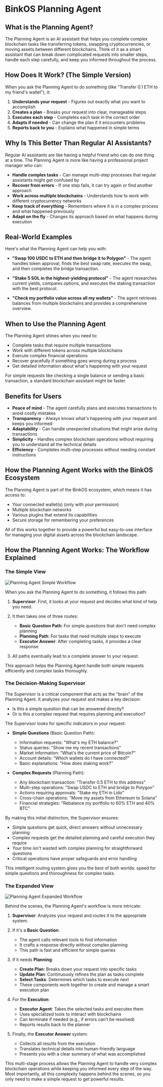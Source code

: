 # BinkOS Planning Agent

## What is the Planning Agent?

The Planning Agent is an AI assistant that helps you complete complex blockchain tasks like transferring tokens, swapping cryptocurrencies, or moving assets between different blockchains. Think of it as a smart assistant that can break down complicated requests into smaller steps, handle each step carefully, and keep you informed throughout the process.

## How Does It Work? (The Simple Version)

When you ask the Planning Agent to do something (like "Transfer 0.1 ETH to my friend's wallet"), it:

1. **Understands your request** - Figures out exactly what you want to accomplish
2. **Creates a plan** - Breaks your request into clear, manageable steps
3. **Executes each step** - Completes each task in the correct order
4. **Adapts if needed** - Can change the plan if it encounters problems
5. **Reports back to you** - Explains what happened in simple terms

## Why Is This Better Than Regular AI Assistants?

Regular AI assistants are like having a helpful friend who can do one thing at a time. The Planning Agent is more like having a professional project manager who can:

- **Handle complex tasks** - Can manage multi-step processes that regular assistants might get confused by
- **Recover from errors** - If one step fails, it can try again or find another approach
- **Work across multiple blockchains** - Understands how to work with different cryptocurrency networks
- **Keep track of everything** - Remembers where it is in a complex process and what happened previously
- **Adapt on the fly** - Changes its approach based on what happens during execution

## Real-World Examples

Here's what the Planning Agent can help you with:

- **"Swap 100 USDC to ETH and then bridge it to Polygon"** - The agent handles token approval, finds the best swap rate, executes the swap, and then completes the bridge transaction.

- **"Stake 5 SOL in the highest-yielding protocol"** - The agent researches current yields, compares options, and executes the staking transaction with the best protocol.

- **"Check my portfolio value across all my wallets"** - The agent retrieves balances from multiple blockchains and provides a comprehensive overview.

## When to Use the Planning Agent

The Planning Agent shines when you need to:

- Complete tasks that require multiple transactions
- Work with different tokens across multiple blockchains
- Execute complex financial operations
- Recover gracefully if something goes wrong during a process
- Get detailed information about what's happening with your request

For simple requests like checking a single balance or sending a basic transaction, a standard blockchain assistant might be faster.

## Benefits for Users

- **Peace of mind** - The agent carefully plans and executes transactions to avoid costly mistakes
- **Transparency** - Always knows what's happening with your request and keeps you informed
- **Adaptability** - Can handle unexpected situations that might arise during transactions
- **Simplicity** - Handles complex blockchain operations without requiring you to understand all the technical details
- **Efficiency** - Completes multi-step processes without needing constant instructions

## How the Planning Agent Works with the BinkOS Ecosystem

The Planning Agent is part of the BinkOS ecosystem, which means it has access to:

- Your connected wallet(s) (only with your permission)
- Multiple blockchain networks
- Various plugins that extend its capabilities
- Secure storage for remembering your preferences

All of this works together to provide a powerful but easy-to-use interface for managing your digital assets across the blockchain landscape.

## How the Planning Agent Works: The Workflow Explained

### The Simple View

![Planning Agent Simple Workflow](../../../docs/assets/planning-agent-simple.png)

When you ask the Planning Agent to do something, it follows this path:

1. **Supervisor**: First, it looks at your request and decides what kind of help you need.

2. It then takes one of three routes:

   - **Basic Question Path**: For simple questions that don't need complex planning
   - **Planning Path**: For tasks that need multiple steps to execute
   - **Executor Answer**: After completing tasks, it provides a clear response

3. All paths eventually lead to a complete answer to your request.

This approach helps the Planning Agent handle both simple requests efficiently and complex tasks thoroughly.

### The Decision-Making Supervisor

The Supervisor is a critical component that acts as the "brain" of the Planning Agent. It analyzes your request and makes a key decision:

- Is this a simple question that can be answered directly?
- Or is this a complex request that requires planning and execution?

The Supervisor looks for specific indicators in your request:

- **Simple Questions** (Basic Question Path):

  - Information requests: "What's my ETH balance?"
  - Status queries: "Show me my recent transactions"
  - Market information: "What's the current price of Bitcoin?"
  - Account details: "Which wallets do I have connected?"
  - Basic explanations: "How does staking work?"

- **Complex Requests** (Planning Path):
  - Any blockchain transaction: "Transfer 0.5 ETH to this address"
  - Multi-step operations: "Swap USDC to ETH and bridge to Polygon"
  - Actions requiring approvals: "Stake my ETH in Lido"
  - Cross-chain operations: "Move my assets from Ethereum to Solana"
  - Financial strategies: "Rebalance my portfolio to 60% ETH and 40% BTC"

By making this initial distinction, the Supervisor ensures:

- Simple questions get quick, direct answers without unnecessary planning
- Complex requests get the detailed planning and careful execution they require
- Your time isn't wasted with complex planning for straightforward questions
- Critical operations have proper safeguards and error handling

This intelligent routing system gives you the best of both worlds: speed for simple questions and thoroughness for complex tasks.

### The Expanded View

![Planning Agent Expanded Workflow](../../../docs/assets/planning-agent-expanded.png)

Behind the scenes, the Planning Agent's workflow is more intricate:

1. **Supervisor**: Analyzes your request and routes it to the appropriate system.

2. If it's a **Basic Question**:

   - The agent calls relevant tools to find information
   - It crafts a response directly without complex planning
   - This path is fast and efficient for simple queries

3. If it needs **Planning**:

   - **Create Plan**: Breaks down your request into specific tasks
   - **Update Plan**: Continuously refines the plan as tasks complete
   - **Select Tasks**: Determines which tasks to execute next
   - These components work together to create and manage a smart execution plan

4. For the **Execution**:

   - **Executor Agent**: Takes the selected tasks and executes them
   - Uses specialized tools to interact with blockchains
   - Can terminate if needed (e.g., if errors can't be resolved)
   - Reports results back to the planner

5. Finally, the **Executor Answer** system:
   - Collects all results from the execution
   - Translates technical details into human-friendly language
   - Presents you with a clear summary of what was accomplished

This multi-stage process allows the Planning Agent to handle very complex blockchain operations while keeping you informed every step of the way. Most importantly, all this complexity happens behind the scenes, so you only need to make a simple request to get powerful results.
